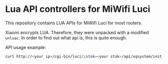 # Lua API controllers for MiWifi Luci

This repository contains LUA APIs for MiWifi Luci for most routers.

Xiaomi encrypts LUA. Therefore, they were unpacked with a modified `unluac`. In order to find out what api is, this is quite enough.

API usage example:

```bash
curl http://<your ip>/cgi-bin/luci/;stok=<your stok>/api/xqsystem/init_info
```

